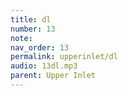 ```yaml
---
title: dl
number: 13
note: 
nav_order: 13
permalink: upperinlet/dl
audio: 13dl.mp3
parent: Upper Inlet
---
```

